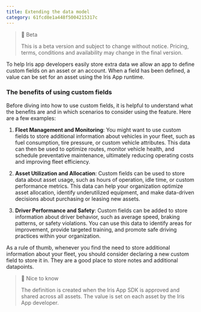 ```yaml
---
title: Extending the data model
category: 61fcd8e1a448f5004215317c
---
```


> 🚧 Beta
> 
> This is a beta version and subject to change without notice. Pricing, terms, conditions and availability may change in the final version.

To help Iris app developers easily store extra data we allow an app to define custom fields on an asset or an account. When a field has been defined, a value can be set for an asset using the Iris App runtime.


### The benefits of using custom fields
Before diving into how to use custom fields, it is helpful to understand what the benefits are and in which  scenarios to consider using the feature. Here are a few examples:


 1. **Fleet Management and Monitoring**: You might want to use custom fields to store additional information about vehicles in your fleet, such as fuel consumption, tire pressure, or custom vehicle attributes. This data can then be used to optimize routes, monitor vehicle health, and schedule preventative maintenance, ultimately reducing operating costs and improving fleet efficiency.

2.  **Asset Utilization and Allocation**: Custom fields can be used to store data about asset usage, such as hours of operation, idle time, or custom performance metrics. This data can help your organization optimize asset allocation, identify underutilized equipment, and make data-driven decisions about purchasing or leasing new assets.

 3. **Driver Performance and Safety**: Custom fields can be added to store information about driver behavior, such as average speed, braking patterns, or safety violations. You can use this data to identify areas for improvement, provide targeted training, and promote safe driving practices within your organization.

As a rule of thumb, whenever you find the need to store additional information about your fleet, you should consider declaring a new custom field to store it in. They are a good place to store notes and additional datapoints.

> 📘 Nice to know
> 
> The definition is created when the Iris App SDK is approved and shared across all assets. The value is set on each asset by the Iris App developer.
